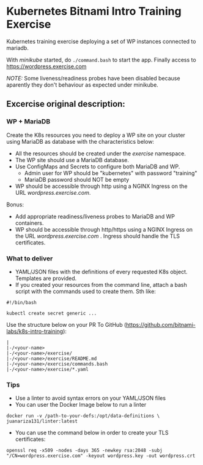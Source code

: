 # Kubernetes Bitnami Intro Training Exercise

Kubernetes training exercise deploying a set of WP instances connected to mariadb.

With *minikube* started, do `./command.bash` to start the app. Finally access to https://wordpress.exercise.com

*NOTE:* Some liveness/readiness probes have been disabled because aparently they don't behaviour as expected under minikube. 

## Excercise original description:

### WP + MariaDB

Create the K8s resources you need to deploy a WP site on your cluster using MariaDB as database with the characteristics below:

* All the resources should be created under the *exercise* namespace.
* The WP site should use a MariaDB database.
* Use ConfigMaps and Secrets to configure both MariaDB and WP.
  * Admin user for WP should be "kubernetes" with password "training"
  * MariaDB password should NOT be empty
* WP should be accessible through http using a NGINX Ingress on the URL *wordpress.exercise.com*.

Bonus:

* Add appropriate readiness/liveness probes to MariaDB and WP containers.
* WP should be accessible through http/https using a NGINX Ingress on the URL *wordpress.exercise.com* . Ingress should handle the TLS certificates.

### What to deliver

* YAML/JSON files with the definitions of every requested K8s object. Templates are provided.
* If you created your resources from the command line, attach a bash script with the commands used to create them. Sth like:

```
#!/bin/bash

kubectl create secret generic ...
```

Use the structure below on your PR To GitHub (https://github.com/bitnami-labs/k8s-intro-training):

```
|
|-/<your-name>
|-/<your-name>/exercise/
|-/<your-name>/exercise/README.md
|-/<your-name>/exercise/commands.bash
|-/<your-name>/exercise/*.yaml
```

### Tips

* Use a linter to avoid syntax errors on your YAML/JSON files
* You can user the Docker Image below to run a linter

```
docker run -v /path-to-your-defs:/opt/data-definitions \
juanariza131/linter:latest
```

* You can use the command below in order to create your TLS certificates:

```
openssl req -x509 -nodes -days 365 -newkey rsa:2048 -subj "/CN=wordpress.exercise.com" -keyout wordpress.key -out wordpress.crt  
```
